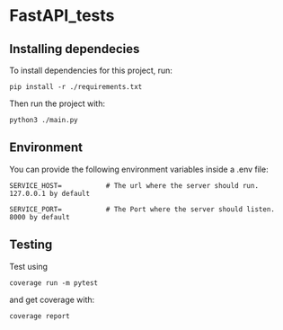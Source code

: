 # FastAPI_tests
## Installing dependecies
To install dependencies for this project, run:

`pip install -r ./requirements.txt`

Then run the project with:

`python3 ./main.py`
## Environment
You can provide the following environment variables inside a .env file:

```
SERVICE_HOST=           # The url where the server should run. 127.0.0.1 by default

SERVICE_PORT=           # The Port where the server should listen. 8000 by default
```

## Testing

Test using

`coverage run -m pytest`

and get coverage with:

`coverage report`
